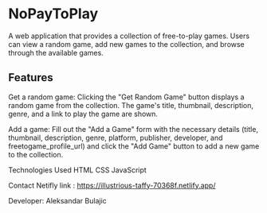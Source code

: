 # NoPayToPlay

A web application that provides a collection of free-to-play games. Users can view a random game, add new games to the collection, and browse through the available games.

## Features
Get a random game: Clicking the "Get Random Game" button displays a random game from the collection. The game's title, thumbnail, description, genre, and a link to play the game are shown.

Add a game: Fill out the "Add a Game" form with the necessary details (title, thumbnail, description, genre, platform, publisher, developer, and freetogame_profile_url) and click the "Add Game" button to add a new game to the collection.


Technologies Used
HTML
CSS
JavaScript


Contact
Netifly link : https://illustrious-taffy-70368f.netlify.app/

Developer: Aleksandar Bulajic
